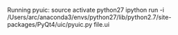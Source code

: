 Running pyuic:
source activate python27
ipython
run -i /Users/arc/anaconda3/envs/python27/lib/python2.7/site-packages/PyQt4/uic/pyuic.py file.ui
